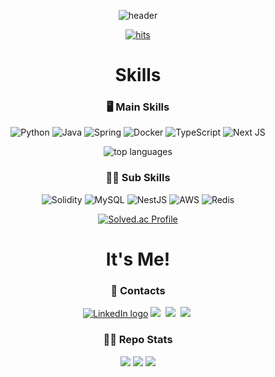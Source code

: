 <div align="center">
  
  ![header](https://capsule-render.vercel.app/api?type=Rect&color=0:fbf0b2,100:d8b4f8&height=200&section=header&text=HYEON-HAK%20KIM&desc=FullStack%20Developer&descAlign=65&descAlignY=80&fontColor:ffffff)

  <!-- [![hits](https://hits.deltapapa.io/github/ooMia/ooMia.svg)]() -->
  [![hits](https://yn7xewewinhxoebnx3eijsi7tm0hiuvy.lambda-url.ap-northeast-2.on.aws)]()
  

<!--  ![GitHub watchers](https://img.shields.io/github/watchers/ooMia/ooMia) -->
<!--  ![GitHub User's stars](https://img.shields.io/github/stars/ooMia) -->

# Skills

### 🖥 Main Skills

![Python](https://img.shields.io/badge/python-3670A0?style=for-the-badge&logo=python&logoColor=white)
![Java](https://img.shields.io/badge/Java-%23ED8B00.svg?style=for-the-badge&logo=openjdk&logoColor=white)
![Spring](https://img.shields.io/badge/Spring_Boot-%236DB33F.svg?style=for-the-badge&logo=spring&logoColor=white)
![Docker](https://img.shields.io/badge/docker-%230db7ed.svg?style=for-the-badge&logo=docker&logoColor=white)
![TypeScript](https://img.shields.io/badge/typescript-%23007ACC.svg?style=for-the-badge&logo=typescript&logoColor=white)
![Next JS](https://img.shields.io/badge/Next-black?style=for-the-badge&logo=next.js&logoColor=white)

![top languages](https://github-readme-stats.vercel.app/api/top-langs/?username=oomia&size_weight=0.5&count_weight=0.5&theme=dark&langs_count=8)

### 🧑‍🎓 Sub Skills

![Solidity](https://img.shields.io/badge/Solidity-%23363636.svg?style=for-the-badge&logo=solidity&logoColor=white)
![MySQL](https://img.shields.io/badge/mysql-%236DB33F.svg?style=for-the-badge&logo=mysql&logoColor=white)
![NestJS](https://img.shields.io/badge/nestjs-E0234E?style=for-the-badge&logo=nestjs&logoColor=white)
![AWS](https://img.shields.io/badge/AWS-%23FF9900.svg?style=for-the-badge&logo=amazon-aws&logoColor=white)
![Redis](https://img.shields.io/badge/Redis-DC382D?style=for-the-badge&logo=redis&logoColor=white)

[![Solved.ac Profile](http://mazassumnida.wtf/api/v2/generate_badge?boj=hs1891179)](https://solved.ac/hs1891179/)

# It's Me!

### 🤙 Contacts

[![LinkedIn logo][]][LinkedIn url]
<a href="mailto:hyeonhak.kim.dev@gmail.com"><img src="https://img.shields.io/badge/Gmail-EA4335?style=flat-square&logo=Gmail&logoColor=white"/></a>&nbsp;
<a href="https://velog.io/@oomia"><img src="https://img.shields.io/badge/Velog-20C997?style=flat-square&logo=Velog&logoColor=white"/></a>&nbsp;
<a href="https://www.notion.so/softsquared/b281d789ee5346e7905c1d21891cf7bc?v=1093a98867a84f80b722fe677880d614"><img src="https://img.shields.io/badge/Notion-000000?style=flat-square&logo=Notion&logoColor=white"/></a>&nbsp;

### 👨‍💻 Repo Stats

![](https://github-readme-stats.vercel.app/api?username=oomia&theme=dark&show=reviews,discussions_started,discussions_answered,prs_merged,prs_merged_percentage)
![](https://github-profile-trophy.vercel.app/?username=ooMia&row=1)
![](https://github-readme-activity-graph.vercel.app/graph?username=ooMia)

</div>
  
  [Gmail logo]: http://img.shields.io/badge/Gmail-%236DB33F.svg?style=for-the-badge&logo=gmail&logoColor=white
  [Gmail url]: mailto:hyeonhak.kim.dev@gmail.com
  [LinkedIn logo]: http://img.shields.io/badge/LinkedIn-0077B5?style=for-the-badge&logo=LinkedIn
  [LinkedIn url]: https://www.linkedin.com/in/김현학

